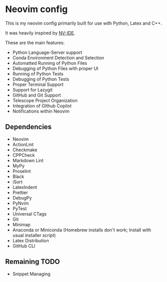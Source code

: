 # Neovim config

This is my neovim config primarily built for use with Python, Latex and C++.

It was heavily inspired by [NV-IDE](https://github.com/crivotz/nv-ide.git).

These are the main features:

- Python Language-Server support
- Conda Environment Detection and Selection
- Automatted Running of Python Files
- Debugging of Python Files with proper UI
- Running of Python Tests
- Debugging of Python Tests
- Proper Terminal Support
- Support for Lazygit
- GitHub and Git Support
- Telescope Project Organization
- Integration of GIthub Copilot
- Notifications within Neovim


## Dependencies
- Neovim
- ActionLint
- Checkmake
- CPPCheck
- Markdown Lint
- MyPy
- Proselint
- Black
- iSort
- LatexIndent
- Prettier
- DebugPy
- PyNvim
- PyTest
- Universal CTags
- Git
- Minimap
- Anaconda or Miniconda (Homebrew installs don't work; Install with usual installer script)
- Latex Distribution
- GitHub CLI


## Remaining TODO
- Snippet Managing